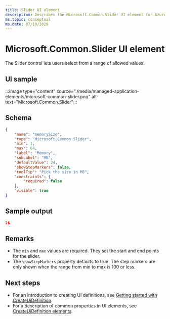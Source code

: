 ```yaml
---
title: Slider UI element
description: Describes the Microsoft.Common.Slider UI element for Azure portal. Enables users to set a value from a range of options.
ms.topic: conceptual
ms.date: 07/10/2020
---
```


# Microsoft.Common.Slider UI element

The Slider control lets users select from a range of allowed values.

## UI sample

:::image type="content" source="./media/managed-application-elements/microsoft-common-slider.png" alt-text="Microsoft.Common.Slider":::

## Schema

```json
{
    "name": "memorySize",
    "type": "Microsoft.Common.Slider",
    "min": 1,
    "max": 64,
    "label": "Memory",
    "subLabel": "MB",
    "defaultValue": 24,
    "showStepMarkers": false,
    "toolTip": "Pick the size in MB",
    "constraints": {
        "required": false
    },
    "visible": true
}
```

## Sample output

```json
26
```

## Remarks

- The `min` and `max` values are required. They set the start and end points for the slider.
- The `showStepMarkers` property defaults to true. The step markers are only shown when the range from min to max is 100 or less.


## Next steps

* For an introduction to creating UI definitions, see [Getting started with CreateUiDefinition](create-uidefinition-overview.md).
* For a description of common properties in UI elements, see [CreateUiDefinition elements](create-uidefinition-elements.md).
